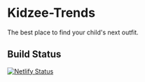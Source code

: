 # Kidzee-Trends
The best place to find your child's next outfit.
## Build Status
[![Netlify Status](https://api.netlify.com/api/v1/badges/4d327b2e-488c-49da-958f-3785d3c3ed66/deploy-status)](https://app.netlify.com/sites/kidzee-trends/deploys)

